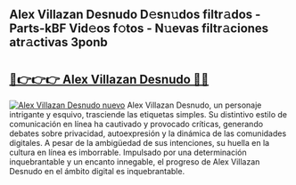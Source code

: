## Alex Villazan Desnudo D𝚎sn𝚞dos filtr𝚊dos - Parts-kBF Vid𝚎os f𝚘tos - N𝚞evas filtr𝚊ciones atr𝚊ctivas 3ponb

# <h2><a href="http://mb3s9d.tromn.icu/?c=Alex+Villazan+Desnudo">🔗👉👉👉 Alex Villazan Desnudo 🔗🔗</a></h2>

[![Alex Villazan Desnudo nuevo](https://i.imgur.com/pEAQMta.gif)](http://mb3s9d.tromn.icu/?c=Alex+Villazan+Desnudo)
Alex Villazan Desnudo, un personaje intrigante y esquivo, trasciende las etiquetas simples. Su distintivo estilo de comunicación en línea ha cautivado y provocado críticas, generando debates sobre privacidad, autoexpresión y la dinámica de las comunidades digitales. A pesar de la ambigüedad de sus intenciones, su huella en la cultura en línea es imborrable. Impulsado por una determinación inquebrantable y un encanto innegable, el progreso de Alex Villazan Desnudo en el ámbito digital es inquebrantable.

